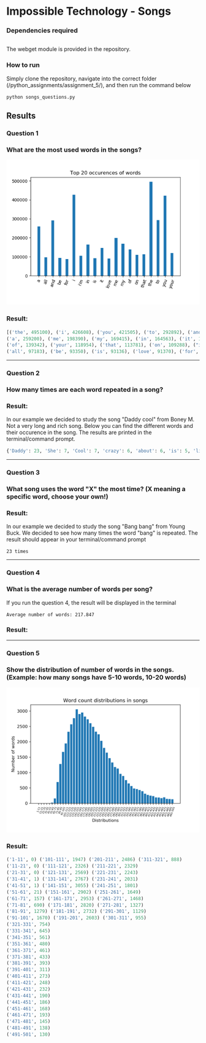 # Impossible Technology  - Songs
### Dependencies required
```python
```
The webget module is provided in the repository.

### How to run
Simply clone the repository, navigate into the correct folder (/python_assignments/assignment_5/), and then run the command below
```
python songs_questions.py
```

## Results
### Question 1
### What are the most used words in the songs?

![alt text](https://github.com/ThomasThimothee/python_assignments/blob/master/assignment_5/plot_images/songs_questions_1.png)

### Result:

```python
[('the', 495100), ('i', 426608), ('you', 421505), ('to', 292892), ('and', 291907), 
('a', 259200), ('me', 198390), ('my', 169415), ('in', 164563), ('it', 147324), 
('of', 139342), ('your', 118954), ('that', 113781), ('on', 109288), ("i'm", 104805), 
('all', 97183), ('be', 93350), ('is', 93136), ('love', 91370), ('for', 88372)]
```
------
### Question 2
### How many times are each word repeated in a song?

### Result:

In our example we decided to study the song "Daddy cool" from Boney M. Not a very long and rich song. Below you can find the different words and their occurence in the song. The results are printed in the terminal/command prompt.
```python
{'Daddy': 23, 'She': 7, 'Cool': 7, 'crazy': 6, 'about': 6, 'is': 5, 'like': 5, 'a': 5, 'What': 5, 'it': 5, 'fool.': 4, 'cool?': 3, '(yeh)': 2, 'her': 2, 'fool': 1, 'cool': 1, "I'm": 1, 'Cool?': 1, 'Cool.': 1, 'Oh': 1, 'believes': 1, 'in': 1, 'him': 1, 'loves': 1})
```
------
### Question 3
### What song uses the word "X" the most time? (X meaning a specific word, choose your own!)

### Result: 
In our example we decided to study the song "Bang bang" from Young Buck. We decided to see how many times the word "bang" is repeated. The result should appear in your terminal/command prompt
```
23 times
```
------
### Question 4
### What is the average number of words per song?
If you run the question 4, the result will be displayed in the terminal
```
Average number of words: 217.847
```

### Result: 

------
### Question 5
### Show the distribution of number of words in the songs. (Example: how many songs have 5-10 words, 10-20 words)

![alt text](https://github.com/ThomasThimothee/python_assignments/blob/master/assignment_5/plot_images/songs_questions_5_new.png)

### Result:

```python
('1-11', 0) ('101-111', 1947) ('201-211', 2486) ('311-321', 888)
('11-21', 0) ('111-121', 2326) ('211-221', 2329)
('21-31', 0) ('121-131', 2569) ('221-231', 2243)
('31-41', 1) ('131-141', 2767) ('231-241', 2031)
('41-51', 1) ('141-151', 3055) ('241-251', 1801)
('51-61', 21) ('151-161', 2902) ('251-261', 1649)
('61-71', 157) ('161-171', 2953) ('261-271', 1468)
('71-81', 690) ('171-181', 2820) ('271-281', 1327)
('81-91', 1279) ('181-191', 2732) ('291-301', 1129)
('91-101', 1670) ('191-201', 2603) ('301-311', 955)
('321-331', 754)
('331-341', 645)
('341-351', 561)
('351-361', 480)
('361-371', 461)
('371-381', 433)
('381-391', 393)
('391-401', 311)
('401-411', 273)
('411-421', 248)
('421-431', 232)
('431-441', 190)
('441-451', 186)
('451-461', 168)
('461-471', 193)
('471-481', 145)
('481-491', 138)
('491-501', 130)
```
